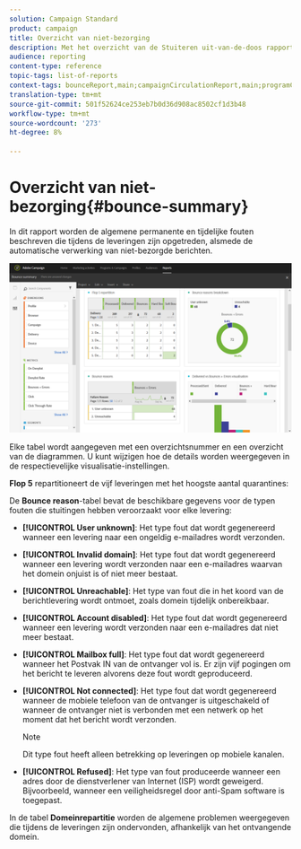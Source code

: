 ```yaml
---
solution: Campaign Standard
product: campaign
title: Overzicht van niet-bezorging
description: Met het overzicht van de Stuiteren uit-van-de-doos rapport, leer over de status van uw verzonden campagnes en fouten zij kunnen hebben ontmoet.
audience: reporting
content-type: reference
topic-tags: list-of-reports
context-tags: bounceReport,main;campaignCirculationReport,main;programCirculationReport,main
translation-type: tm+mt
source-git-commit: 501f52624ce253eb7b0d36d908ac8502cf1d3b48
workflow-type: tm+mt
source-wordcount: '273'
ht-degree: 8%

---
```



# Overzicht van niet-bezorging{#bounce-summary}

In dit rapport worden de algemene permanente en tijdelijke fouten beschreven die tijdens de leveringen zijn opgetreden, alsmede de automatische verwerking van niet-bezorgde berichten.

![](assets/campaign_reports_bounces.png)

Elke tabel wordt aangegeven met een overzichtsnummer en een overzicht van de diagrammen. U kunt wijzigen hoe de details worden weergegeven in de respectievelijke visualisatie-instellingen.

**Flop 5** repartitioneert de vijf leveringen met het hoogste aantal quarantines:

De **Bounce reason**-tabel bevat de beschikbare gegevens voor de typen fouten die stuitingen hebben veroorzaakt voor elke levering:

* **[!UICONTROL User unknown]**: Het type fout dat wordt gegenereerd wanneer een levering naar een ongeldig e-mailadres wordt verzonden.
* **[!UICONTROL Invalid domain]**: Het type fout dat wordt gegenereerd wanneer een levering wordt verzonden naar een e-mailadres waarvan het domein onjuist is of niet meer bestaat.
* **[!UICONTROL Unreachable]**: Het type van fout die in het koord van de berichtlevering wordt ontmoet, zoals domein tijdelijk onbereikbaar.
* **[!UICONTROL Account disabled]**: Het type fout dat wordt gegenereerd wanneer een levering wordt verzonden naar een e-mailadres dat niet meer bestaat.
* **[!UICONTROL Mailbox full]**: Het type fout dat wordt gegenereerd wanneer het Postvak IN van de ontvanger vol is. Er zijn vijf pogingen om het bericht te leveren alvorens deze fout wordt geproduceerd.
* **[!UICONTROL Not connected]**: Het type fout dat wordt gegenereerd wanneer de mobiele telefoon van de ontvanger is uitgeschakeld of wanneer de ontvanger niet is verbonden met een netwerk op het moment dat het bericht wordt verzonden.

   >[!NOTE]
   >
   >Dit type fout heeft alleen betrekking op leveringen op mobiele kanalen.

* **[!UICONTROL Refused]**: Het type van fout produceerde wanneer een adres door de dienstverlener van Internet (ISP) wordt geweigerd. Bijvoorbeeld, wanneer een veiligheidsregel door anti-Spam software is toegepast.

In de tabel **Domeinrepartitie** worden de algemene problemen weergegeven die tijdens de leveringen zijn ondervonden, afhankelijk van het ontvangende domein.
